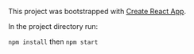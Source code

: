 This project was bootstrapped with [Create React App](https://github.com/facebook/create-react-app).

In the project directory run:

`npm install` then `npm start`
